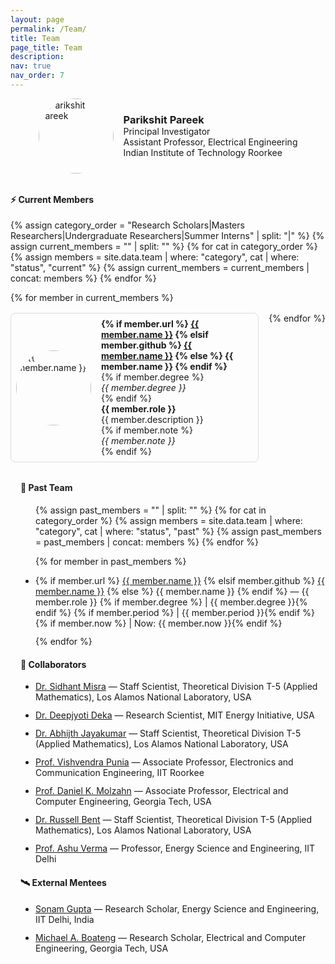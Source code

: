 ```yaml
---
layout: page
permalink: /Team/
title: Team
page_title: Team
description: 
nav: true
nav_order: 7
---
```


<!-- Lab Logo + PI Info Side by Side -->
<div style="display: flex; align-items: center; justify-content: center; gap: 2rem; flex-wrap: wrap; margin-bottom: 2rem;">
  <!-- Lab Logo -->
  <!-- <div>
    <img src="{{ '/assets/img/Lab_Logo.jpg' | relative_url }}" alt="Lab Logo" style="width: 180px;" />
  </div> -->
  
  <!-- PI Info -->
  <div style="display: flex; align-items: center; gap: 1rem;">
    <img src="{{ '/assets/img/parikshit_zoomed.jpg' | relative_url }}" alt="Parikshit Pareek" style="width: 120px; border-radius: 50%;" />
    <div>
      <h3 style="margin: 0;"><a href="https://psquare-lab.github.io" style="text-decoration: none;">Parikshit Pareek</a></h3>
      <p style="margin: 0;">Principal Investigator<br>Assistant Professor, Electrical Engineering<br>Indian Institute of Technology Roorkee</p>
    </div>
  </div>
</div>

#### ⚡ Current Members

{% assign category_order = "Research Scholars|Masters Researchers|Undergraduate Researchers|Summer Interns" | split: "|" %}
{% assign current_members = "" | split: "" %}
{% for cat in category_order %}
  {% assign members = site.data.team | where: "category", cat | where: "status", "current" %}
  {% assign current_members = current_members | concat: members %}
{% endfor %}

<div style="display: flex; flex-wrap: wrap; gap: 1rem; margin-bottom: 2rem;">
  {% for member in current_members %}
    <div style="display: flex; align-items: center; gap: 1rem; flex: 1 1 35%; padding: 0.5rem; border: 1px solid #ddd; border-radius: 8px;">
      <img src="{{ '/assets/img/' | append: member.image | relative_url }}"
           alt="{{ member.name }}"
           style="width: 120px; height: 120px; object-fit: cover; border-radius: 50%; transition: transform 0.3s ease;"
           onmouseover="this.style.transform='scale(1)'"
           onmouseout="this.style.transform='scale(1)'"
           onerror="this.onerror=null; this.src='{{ '/assets/img/Lab_Logo.jpg' | relative_url }}';" />
      <div>
        <h4 style="margin: 0;">
          {% if member.url %}
            <a href="{{ member.url }}" target="_blank">{{ member.name }}</a>
          {% elsif member.github %}
            <a href="{{ member.github }}" target="_blank">{{ member.name }}</a>
          {% else %}
            {{ member.name }}
          {% endif %}
        </h4>
        {% if member.degree %}
          <p style="margin: 0;"><em>{{ member.degree }}</em></p>
        {% endif %}
        <p style="margin: 0;"><strong>{{ member.role }}</strong></p>
        <p style="margin: 0;">{{ member.description }}</p>
        {% if member.note %}
          <p style="margin: 0; font-style: italic;">{{ member.note }}</p>
        {% endif %}
      </div>
    </div>
  {% endfor %}
</div>

<!-- Wrapper to align everything to the left -->
<div style="max-width: 1300px; margin: 0 auto 2rem auto; padding-left: 1rem; text-align: left;">

#### 🏁 Past Team
<ul style="list-style-type: disc; padding-left: 1.5rem;">
  {% assign past_members = "" | split: "" %}
  {% for cat in category_order %}
    {% assign members = site.data.team | where: "category", cat | where: "status", "past" %}
    {% assign past_members = past_members | concat: members %}
  {% endfor %}

  {% for member in past_members %}
    <li style="margin-bottom: 0.75rem;">
      {% if member.url %}
        <a href="{{ member.url }}" target="_blank">{{ member.name }}</a>
      {% elsif member.github %}
        <a href="{{ member.github }}" target="_blank">{{ member.name }}</a>
      {% else %}
        {{ member.name }}
      {% endif %}
      — {{ member.role }}
      {% if member.degree %} | {{ member.degree }}{% endif %}
      {% if member.period %} | {{ member.period }}{% endif %}
      {% if member.now %} | Now: {{ member.now }}{% endif %}
    </li>
  {% endfor %}
</ul>

#### 🤝 Collaborators
<ul style="list-style-type: disc; padding-left: 1.5rem;">
  <li style="margin-bottom: 0.75rem;"><a href="https://sidhantmisra.github.io" target="_blank">Dr. Sidhant Misra</a> — Staff Scientist, Theoretical Division T-5 (Applied Mathematics), Los Alamos National Laboratory, USA</li>
  <li style="margin-bottom: 0.75rem;"><a href="https://energy.mit.edu/profile/deepjyoti-deka/" target="_blank">Dr. Deepjyoti Deka</a> — Research Scientist, MIT Energy Initiative, USA</li>
  <li style="margin-bottom: 0.75rem;"><a href="https://biryani.github.io" target="_blank">Dr. Abhijth Jayakumar</a> — Staff Scientist, Theoretical Division T-5 (Applied Mathematics), Los Alamos National Laboratory, USA</li>
  <li style="margin-bottom: 0.75rem;"><a href="https://sites.google.com/view/vishvendra" target="_blank">Prof. Vishvendra Punia</a> — Associate Professor, Electronics and Communication Engineering, IIT Roorkee</li>
  <li style="margin-bottom: 0.75rem;"><a href="https://molzahn.github.io" target="_blank">Prof. Daniel K. Molzahn</a> — Associate Professor, Electrical and Computer Engineering, Georgia Tech, USA</li>
  <li style="margin-bottom: 0.75rem;"><a href="https://public.lanl.gov/rbent/" target="_blank">Dr. Russell Bent</a> — Staff Scientist, Theoretical Division T-5 (Applied Mathematics), Los Alamos National Laboratory, USA</li>
  <li style="margin-bottom: 0.75rem;"><a href="https://abudhabi.iitd.ac.in/averma" target="_blank">Prof. Ashu Verma</a> — Professor, Energy Science and Engineering, IIT Delhi</li>
</ul>

#### 🛰️ External Mentees
<ul style="list-style-type: disc; padding-left: 1.5rem;">
  <li style="margin-bottom: 0.75rem;"><a href="#" target="_blank">Sonam Gupta</a> — Research Scholar, Energy Science and Engineering, IIT Delhi, India</li>
  <li style="margin-bottom: 0.75rem;"><a href="#" target="_blank">Michael A. Boateng</a> — Research Scholar, Electrical and Computer Engineering, Georgia Tech, USA</li>
</ul>

</div>
